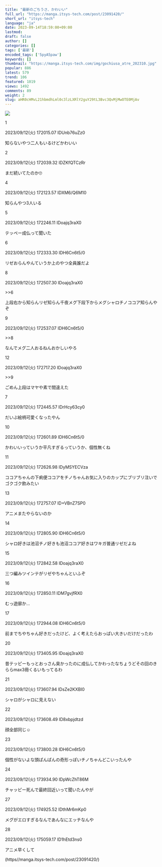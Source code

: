 ```yaml
---
title: "最新のごちうさ、かわいい"
full_url: "https://manga.itsys-tech.com/post/23091420/"
short_url: "itsys-tech"
language: "ja"
date: 2023-09-14T18:59:00+09:00
lastmod: 
draft: false
author: []
categories: []
tags: ['最新']
encoded_tags: ['5pyA5paw']
keywords: []
thumbnail: "https://manga.itsys-tech.com/img/gochiusa_atre_202310.jpg"
popular: 886
latest: 579
trend: 106
featured: 1019
views: 1492
comments: 89
weight: 2
slug: aHR0cHMvL21hbmdhLml0c3lzLXRlY2guY29tL3Bvc3QvMjMwOTE0MjAv
---
```


![](https://manga.itsys-tech.com/img/gochiusa_atre_202310.jpg)

<div><p class='t_h'>1 <p>2023/09/12(火) 172015.07 IDUnb76uZz0</p></p><blockquote class='imgur-embed-pub'></blockquote><p>知らないやつ二人もいるけどかわいい</p><p class='t_h'>2 <p>2023/09/12(火) 172039.32 IDZKfQTCzRr</p></p><p class='t_b'>まだ続いてたのか🙄</p><p class='t_h'>4 <p>2023/09/12(火) 172123.57 IDXM6/Q6M10</p></p><p class='t_b'>知らんやつ3人いる</p><p class='t_h'>5 <p>2023/09/12(火) 172246.11 IDoajq3raX0</p></p><p class='t_b'>テッペー成仏って聞いた</p><p class='t_h'>6 <p>2023/09/12(火) 172333.30 IDH6Cn6t5/0</p></p><p class='t_b'>リゼおらんやんていうか上のやつ全員誰だよ</p><p class='t_h t_i'>8 <p>2023/09/12(火) 172507.30 IDoajq3raX0</p></p><p class='t_b t_i'><p class='anchor'>>>6</p>上段右から知らんリゼ知らん千夜メグ下段下からメグシャロチノココア知らんやぞ</p><p class='t_h t_i'>9 <p>2023/09/12(火) 172537.07 IDH6Cn6t5/0</p></p><p class='t_b t_i'><p class='anchor'>>>8</p>なんでメグ二人おるねんおかしいやろ</p><p class='t_h t_i'>12 <p>2023/09/12(火) 172717.20 IDoajq3raX0</p></p><p class='t_b t_i'><p class='anchor'>>>9</p>ごめん上段はマヤや素で間違えた</p><p class='t_h'>7 <p>2023/09/12(火) 172445.57 IDrHcy63cy0</p></p><p class='t_b'>だいぶ絵柄可愛くなったやん</p><p class='t_h'>10 <p>2023/09/12(火) 172601.89 IDH6Cn6t5/0</p></p><p class='t_b'>かわいいっていうか平凡すぎるっていうか、個性無くね</p><p class='t_h'>11 <p>2023/09/12(火) 172626.98 IDyMSYECVza</p></p><p class='t_b'>ココアちゃんの下痢便ココアをチノちゃんお気に入りのカップにブリブリ注いでゴクゴク飲みたい</p><p class='t_h'>13 <p>2023/09/12(火) 172757.07 ID+VBnZ7SP0</p></p><p class='t_b'>アニメまたやらないのか</p><p class='t_h'>14 <p>2023/09/12(火) 172805.90 IDH6Cn6t5/0</p></p><p class='t_b'>シャロ好きは池沼チノ好きも池沼ココア好きはワキガ普通リゼだよね</p><p class='t_h'>15 <p>2023/09/12(火) 172842.58 IDoajq3raX0</p></p><p class='t_b'>三つ編みツインテがリゼやちゃんといふぞ</p><p class='t_h'>16 <p>2023/09/12(火) 172850.11 IDM7gvjfRX0</p></p><p class='t_b'>むっ遊廓か…</p><p class='t_h'>17 <p>2023/09/12(火) 172944.08 IDH6Cn6t5/0</p></p><p class='t_b'>前までちやちゃん好きだったけど、よく考えたらおっぱい大きいだけだったわ</p><p class='t_h'>20 <p>2023/09/12(火) 173405.95 IDoajq3raX0</p></p><p class='t_b'>昔テッピーもっとおっさん臭かったのに成仏してかわったなちょうどその回のきららmax3冊くるいもってるわ</p><p class='t_h'>21 <p>2023/09/12(火) 173607.94 IDsZe2KXBI0</p></p><p class='t_b'>シャロがシャロに見えない</p><p class='t_h'>22 <p>2023/09/12(火) 173608.49 ID8xbpjdtzd</p></p><p class='t_b'>顔全部同じ☺</p><p class='t_h'>23 <p>2023/09/12(火) 173800.28 IDH6Cn6t5/0</p></p><p class='t_b'>個性がないよな頭ぱんぱんの奇形っぽいチノちゃんどこいったんや</p><p class='t_h'>24 <p>2023/09/12(火) 173934.90 IDpWcZhT86M</p></p><p class='t_b'>チャッピー死んで最終回近いって聞いたんやが</p><p class='t_h'>27 <p>2023/09/12(火) 174925.52 IDthMr6mKp0</p></p><p class='t_b'>メグがエロすぎるなんであんなにエッチなんや</p><p class='t_h'>28 <p>2023/09/12(火) 175059.17 ID1hEtd3ns0</p></p><p class='t_b'>アニメ早くして</p></div>

(https//manga.itsys-tech.com/post/23091420/)
